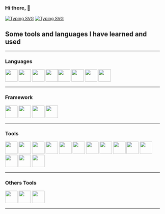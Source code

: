 ### Hi there, 👋


[![Typing SVG](https://readme-typing-svg.demolab.com?font=Fira+Code&duration=200&pause=1050&color=2CF77E&multiline=true&random=false&width=1000&height=400&lines=.%2F%24%24%24%24%24%24++%2F%24%24%24%24%24%24%2F%24%24%24%24%24%24%24%24+.%2F%24%24..%2F%24%24%2F.%24%24+++%2F.%24%24+%2F%24%24%24%24%24%24%24+;%2F+%24%24__++%24%24%7C_++%24%24_%2F%7C__++%24%24__%2F%7C+.%24%24++%7C+%24%24%7C+%24%24++%7C+%24%24%7C+%24%24__++%24%24;%7C+%24%24++%5C__%2F++%7C+%24%24++%7C...+%24%24+++%7C..+.%24%24++%7C+%24%24%7C+%24%24++%7C+%24%24%7C+%24%24++%5C+%24%24;%7C+%24%24+%2F%24%24%24%24%7C+%24%24+++%7C...+%24%24+++%7C...%24%24%24%24%24%24%24%24%7C+%24%24++%7C+%24%24%7C+%24%24%24%24%24%24.;%7C+%24%24%7C_++%24%24++%7C+%24%24++%7C...+%24%24+++%7C.+..%24%24__++%24%24%7C+%24%24++%7C+%24%24%7C+%24%24__++%24%24;%7C+%24%24++%5C+%24%24++%7C+%24%24+++++%7C...+%24%24+++%7C...+%24%24++%7C+%24%24%7C+%24%24++%7C+%24%24%7C+%24%24++%5C+%24%24;%7C++%24%24%24%24%24%24%2F+%2F%24%24%24%24%24%24++%7C+%24%24+++%7C...+%24%24++%7C+%24%24%7C++%24%24%24%24%24%24%2F%7C+%24%24%24%24%24%24%2F;+%5C______%2F+%7C______%2F+++%7C__%2F+++%7C__%2F++%7C__%2F+%5C______%2F+%7C_______%2F+)](https://git.io/typing-svg)
[![Typing SVG](https://readme-typing-svg.demolab.com?font=Fira+Code&pause=2000&color=2CF77E&random=false&width=435&lines=Hi%2C+It's+Marc+developer+Frontend;I+like+also+the+Backend)](https://git.io/typing-svg)


## Some tools and languages I have learned and used
______________________________________
### Languages

<img width="40px" src="https://cdn.jsdelivr.net/gh/devicons/devicon@latest/icons/javascript/javascript-original.svg" />          <img width="40px" src="https://cdn.jsdelivr.net/gh/devicons/devicon@latest/icons/php/php-original.svg" />          <img width="40px" src="https://cdn.jsdelivr.net/gh/devicons/devicon@latest/icons/python/python-original.svg" />          <img width="40px" src="https://cdn.jsdelivr.net/gh/devicons/devicon@latest/icons/java/java-original-wordmark.svg" /><img width="40px" src="https://cdn.jsdelivr.net/gh/devicons/devicon@latest/icons/html5/html5-original-wordmark.svg" />          <img width="40px" src="https://cdn.jsdelivr.net/gh/devicons/devicon@latest/icons/css3/css3-original-wordmark.svg" />          <img width="40px" src="https://cdn.jsdelivr.net/gh/devicons/devicon@latest/icons/mysql/mysql-original-wordmark.svg" />          <img width="40px" src="https://cdn.jsdelivr.net/gh/devicons/devicon@latest/icons/git/git-original.svg" />

_______________________________________
### Framework

<img width="40px" src="https://cdn.jsdelivr.net/gh/devicons/devicon@latest/icons/bootstrap/bootstrap-original-wordmark.svg" />          <img width="40px" src="https://cdn.jsdelivr.net/gh/devicons/devicon@latest/icons/vuejs/vuejs-original-wordmark.svg" />          <img width="40px" src="https://cdn.jsdelivr.net/gh/devicons/devicon@latest/icons/laravel/laravel-original-wordmark.svg" />          <img width="40px" src="https://cdn.jsdelivr.net/gh/devicons/devicon@latest/icons/spring/spring-original-wordmark.svg" />

_______________________________________
### Tools

<img width="40px" src="https://cdn.jsdelivr.net/gh/devicons/devicon@latest/icons/webstorm/webstorm-original.svg" />          <img width="40px" src="https://cdn.jsdelivr.net/gh/devicons/devicon@latest/icons/phpstorm/phpstorm-original.svg" />          <img  width="40px" src="https://cdn.jsdelivr.net/gh/devicons/devicon@latest/icons/vscode/vscode-original-wordmark.svg" />          <img width="40px" src="https://cdn.jsdelivr.net/gh/devicons/devicon@latest/icons/postman/postman-original.svg" />          <img width="40px" src="https://cdn.jsdelivr.net/gh/devicons/devicon@latest/icons/insomnia/insomnia-original.svg" />          <img width="40px" src="https://cdn.jsdelivr.net/gh/devicons/devicon@latest/icons/figma/figma-original.svg" />          <img width="40px" src="https://cdn.jsdelivr.net/gh/devicons/devicon@latest/icons/mariadb/mariadb-original-wordmark.svg" />          <img width="40px" src="https://cdn.jsdelivr.net/gh/devicons/devicon@latest/icons/vim/vim-original.svg" />      <img width="40px" src="https://cdn.jsdelivr.net/gh/devicons/devicon@latest/icons/nginx/nginx-original.svg" />          <img width="40px" src="https://cdn.jsdelivr.net/gh/devicons/devicon@latest/icons/npm/npm-original-wordmark.svg" />          <img width="40px" src="https://cdn.jsdelivr.net/gh/devicons/devicon@latest/icons/powershell/powershell-original.svg" />         <img width="40px" src="https://cdn.jsdelivr.net/gh/devicons/devicon@latest/icons/github/github-original.svg" />        <img width="40px" src="https://cdn.jsdelivr.net/gh/devicons/devicon@latest/icons/gitlab/gitlab-original.svg" />    <img width="40px" src="https://cdn.jsdelivr.net/gh/devicons/devicon@latest/icons/composer/composer-original.svg" />



________________________________________
### Others Tools

<img width="40px" src="https://cdn.jsdelivr.net/gh/devicons/devicon@latest/icons/slack/slack-original.svg" />          <img width="40px" src="https://cdn.jsdelivr.net/gh/devicons/devicon@latest/icons/notion/notion-original.svg" />    <img width="40px" src="https://cdn.jsdelivr.net/gh/devicons/devicon@latest/icons/canva/canva-original.svg" />



_________________________________________














          

<!--
**MarcBoillot/MarcBoillot** is a ✨ _special_ ✨ repository because its `README.md` (this file) appears on your GitHub profile.

Here are some ideas to get you started:

- 🔭 I’m currently working on ...
- 🌱 I’m currently learning ...
- 👯 I’m looking to collaborate on ...
- 🤔 I’m looking for help with ...
- 💬 Ask me about ...
- 📫 How to reach me: ...
- 😄 Pronouns: ...
- ⚡ Fun fact: ...
-->
